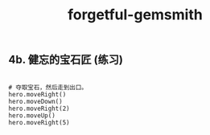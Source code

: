 ﻿---
layout: default
title: forgetful-gemsmith
---
## 4b. 健忘的宝石匠 (练习)
```

# 夺取宝石，然后走到出口。
hero.moveRight()
hero.moveDown()
hero.moveRight(2)
hero.moveUp()
hero.moveRight(5)

```
